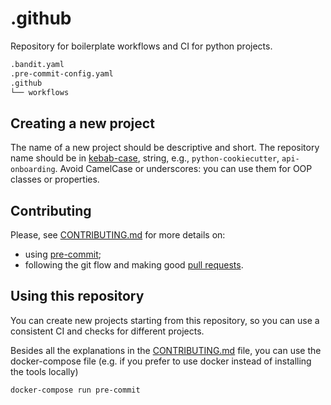 # .github

Repository for boilerplate workflows and CI for python projects.

```bash
.bandit.yaml
.pre-commit-config.yaml
.github
└── workflows
```

## Creating a new project

The name of a new project should be descriptive and short.
The repository name should be in [kebab-case](https://it.wikipedia.org/wiki/Kebab_case), string, e.g., `python-cookiecutter`,
`api-onboarding`.
Avoid CamelCase or underscores: you can use them for OOP classes or properties.

## Contributing

Please, see [CONTRIBUTING.md](CONTRIBUTING.md) for more details on:

- using [pre-commit](CONTRIBUTING.md#pre-commit);
- following the git flow and making good [pull requests](CONTRIBUTING.md#making-a-pr).

## Using this repository

You can create new projects starting from this repository,
so you can use a consistent CI and checks for different projects.

Besides all the explanations in the [CONTRIBUTING.md](CONTRIBUTING.md) file, you can use the docker-compose file
(e.g. if you prefer to use docker instead of installing the tools locally)

```bash
docker-compose run pre-commit
```
